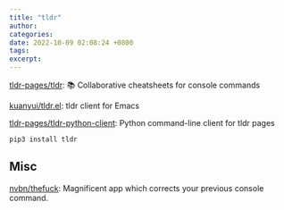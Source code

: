 ```yaml
---
title: "tldr"
author: 
categories: 
date: 2022-10-09 02:08:24 +0800
tags: 
excerpt: 
---
```






[tldr-pages/tldr](https://github.com/tldr-pages/tldr): 📚 Collaborative cheatsheets for console commands


[kuanyui/tldr.el](https://github.com/kuanyui/tldr.el): tldr client for Emacs

[tldr-pages/tldr-python-client](https://github.com/tldr-pages/tldr-python-client): Python command-line client for tldr pages

```shell
pip3 install tldr
```









## Misc



[nvbn/thefuck](https://github.com/nvbn/thefuck): Magnificent app which corrects your previous console command.





